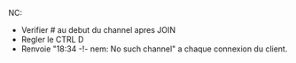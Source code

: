 NC:
- Verifier # au debut du channel apres JOIN
- Regler le CTRL D
- Renvoie "18:34 -!- nem: No such channel" a chaque connexion du client.